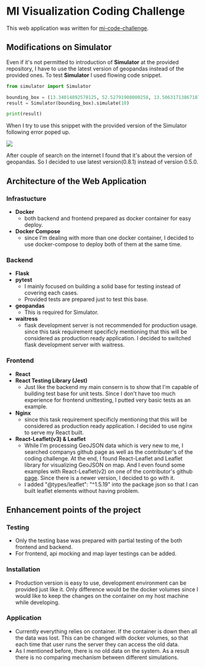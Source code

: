 # MI Visualization Coding Challenge

This web application was written for [mi-code-challenge](https://github.com/door2door-io/mi-code-challenge).

## **Modifications on Simulator**

Even if it's not permitted to introduction of **Simulator** at the provided repository, I have to use the latest version of geopandas instead of the provided ones. To test **Simulator** I used flowing code snippet.

```Python
from simulator import Simulator

bounding_box = (13.34014892578125, 52.52791908000258, 13.506317138671875, 52.562995039558004)
result = Simulator(bounding_box).simulate(10)

print(result)
```

When I try to use this snippet with the provided version of the Simulator following error poped up.

![](./docs/geopandas_version.png)

After couple of search on the internet I found that it's about the version of geopandas. So I decided to use latest version(0.8.1) instead of version 0.5.0. 

## **Architecture of the Web Application**

### Infrastucture
- **Docker**
    - both backend and frontend prepared as docker container for easy deploy.
- **Docker Compose**
    - since I'm dealing with more than one docker container, I decided to use docker-compose to deploy both of them at the same time.

### Backend
- **Flask**
- **pytest**
    - I mainly focused on building a solid base for testing instead of covering each cases.
    - Provided tests are prepared just to test this base.
- **geopandas**
    - This is required for Simulator.
- **waitress**
    - flask development server is not recommended for production usage. since this task requirement specificly mentioning that this will be considered as production ready application. I decided to switched flask development server with waitress.

### Frontend
- **React**
- **React Testing Library (Jest)**
    - Just like the backend my main consern is to show that I'm capable of building test base for unit tests. Since I don't have too much experience for frontend unittesting, I putted very basic tests as an example.
- **Nginx**
    - since this task requirement specificly mentioning that this will be considered as production ready application. I decided to use nginx to serve my React built.
- **React-Leaflet(v3) & Leaflet**
    - While I'm processing GeoJSON data which is very new to me, I searched companys github page as well as the contributer's of the coding challenge. At the end, I found React-Leaflet and Leaflet library for visualizing GeoJSON on map. And I even found some examples with React-Leaflet(v2) on one of the contributor's github [page](https://github.com/liman4u/mobility-intelligence-visualization). Since there is a newer version, I decided to go with it.
    - I added "@types/leaflet": "^1.5.19" into the package json so that I can built leaflet elements without having problem.

## **Enhancement points of the project**

### **Testing**
- Only the testing base was prepared with partial testing of the both frontend and backend.
- For frontend, api mocking and map layer testings can be added.

### **Installation**
- Production version is easy to use, development environment can be provided just like it. Only difference would be the docker volumes since I would like to keep the changes on the container on my host machine while developing.

### **Application**
- Currently everything relies on container. If the container is down then all the data was lost. This can be changed with docker volumes, so that each time that user runs the server they can access the old data.
- As I mentioned before, there is no old data on the system. As a result there is no comparing mechanism between different simulations.
